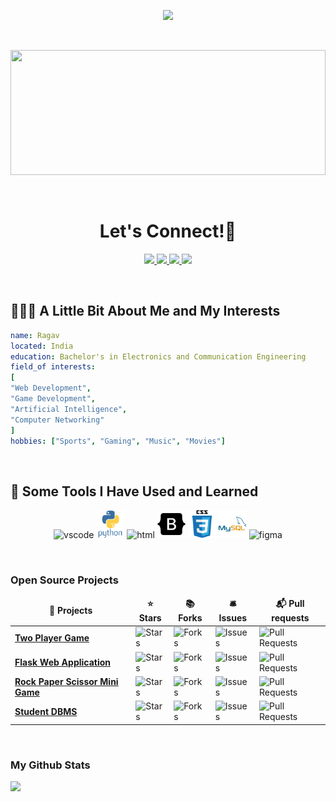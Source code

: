 <p align="center">
<img src="https://capsule-render.vercel.app/api?type=slice&color=gradient&height=200&section=header&text=HI%20THERE😀&fontSize=90&animation=twinkling&reversal=true" />
</p>
<br/>
<p align="center">
<img height=200 width=100% src="https://media4.giphy.com/media/cNFFHJ5Ki8KBJbS2Lt/giphy.gif?cid=ecf05e47myru87oywzf1tnzettmugh43evcvi5cq31irspe0&ep=v1_gifs_search&rid=giphy.gif&ct=g"/>
</p>
<br/>
<h1 align="center">
  Let's Connect!💬
</h1>
<p align="center">
<a href="https://www.linkedin.com/in/ragavradhesh/">
  <img height="50" src="https://user-images.githubusercontent.com/46517096/166973395-19676cd8-f8ec-4abf-83ff-da8243505b82.png"/>
</a>
<a href="https://medium.com/@ragavradhesh">
  <img height="50" src="https://user-images.githubusercontent.com/46517096/166973962-d05d145a-b6a0-4643-bd3d-5ac845679367.png"/>
</a>
<a href="https://twitter.com/ragavr_07">
  <img height="50" src="https://user-images.githubusercontent.com/46517096/166974271-91dfa250-d70b-4cb9-8707-f1bda1b708c3.png"/>
</a>
<a href="https://www.instagram.com/ragav_.16/">
  <img height="50" src="https://user-images.githubusercontent.com/46517096/166974368-9798f39f-1f46-499c-b14e-81f0a3f83a06.png"/>
</a>
</p>
<br/>
<h2> 👨🏻‍💻 A Little Bit About Me and My Interests</h2>

```yaml
name: Ragav 
located: India
education: Bachelor's in Electronics and Communication Engineering
field_of interests:
[
"Web Development",
"Game Development",
"Artificial Intelligence",
"Computer Networking"
]
hobbies: ["Sports", "Gaming", "Music", "Movies"]
```
<br/>
<h2> 🚀 Some Tools I Have Used and Learned</h2>
<p align="center">
<img src="https://cdn.jsdelivr.net/gh/devicons/devicon/icons/vscode/vscode-original.svg" alt="vscode" width="45" height="45"/>
<img src="https://raw.githubusercontent.com/devicons/devicon/master/icons/python/python-original-wordmark.svg" alt="python" width="45" height="45" />
<img src="https://cdn.jsdelivr.net/gh/devicons/devicon/icons/html5/html5-original.svg" alt="html" width="45" height="45"/>
<img src="https://raw.githubusercontent.com/devicons/devicon/master/icons/bootstrap/bootstrap-plain.svg" alt="bootstrap" width="45" height="45" />
<img src="https://raw.githubusercontent.com/devicons/devicon/master/icons/css3/css3-original-wordmark.svg" alt="css3" width="45" height="45" />
<img src="https://raw.githubusercontent.com/devicons/devicon/master/icons/mysql/mysql-original-wordmark.svg" alt="mysql" width="45" height="45" />
<img src="https://cdn.jsdelivr.net/gh/devicons/devicon/icons/flask/flask-original.svg" alt="figma" width="45" height="45"/>   
</p>
<br/>
<h3>Open Source Projects</h3>
<table>
  <thead align="center">
    <tr border: none;>
      <td><b>🎁 Projects</b></td>
      <td><b>⭐ Stars</b></td>
      <td><b>📚 Forks</b></td>
      <td><b>🛎 Issues</b></td>
      <td><b>📬 Pull requests</b></td>
    </tr>
  </thead>
  <tbody>
<tr>
      <td><a href=https://github.com/RRhere/Two_Player_Game><b>Two Player Game</b></a></td>
      <td><img alt="Stars" src="https://img.shields.io/github/stars/RRhere/Two_Player_Game?style=flat-square&labelColor=343b41"/></td>
      <td><img alt="Forks" src="https://img.shields.io/github/forks/RRhere/Two_Player_Game?style=flat-square&labelColor=343b41"/></td>
      <td><img alt="Issues" src="https://img.shields.io/github/issues/RRhere/Two_Player_Game?style=flat-square&labelColor=343b41"/></td>
      <td><img alt="Pull Requests" src="https://img.shields.io/github/issues-pr/RRhere/Two_Player_Game?style=flat-square&labelColor=343b41"/></td>
    </tr>
<tr>
      <td><a href=https://github.com/RRhere/Two_Player_Game><b>Flask Web Application</b></a></td>
      <td><img alt="Stars" src="https://img.shields.io/github/stars/RRhere/Flask-Web-Application?style=flat-square&labelColor=343b41"/></td>
      <td><img alt="Forks" src="https://img.shields.io/github/forks/RRhere/Flask-Web-Application?style=flat-square&labelColor=343b41"/></td>
      <td><img alt="Issues" src="https://img.shields.io/github/issues/RRhere/Flask-Web-Application?style=flat-square&labelColor=343b41"/></td>
      <td><img alt="Pull Requests" src="https://img.shields.io/github/issues-pr/RRhere/Flask-Web-Application?style=flat-square&labelColor=343b41"/></td>
    </tr>
<tr>
      <td><a href=https://github.com/RRhere/Two_Player_Game><b>Rock Paper Scissor Mini Game</b></a></td>
      <td><img alt="Stars" src="https://img.shields.io/github/stars/RRhere/RockPaperScissorMiniGame?style=flat-square&labelColor=343b41"/></td>
      <td><img alt="Forks" src="https://img.shields.io/github/forks/RRhere/RockPaperScissorMiniGame?style=flat-square&labelColor=343b41"/></td>
      <td><img alt="Issues" src="https://img.shields.io/github/issues/RRhere/RockPaperScissorMiniGame?style=flat-square&labelColor=343b41"/></td>
      <td><img alt="Pull Requests" src="https://img.shields.io/github/issues-pr/RRhere/RockPaperScissorMiniGame?style=flat-square&labelColor=343b41"/></td>
    </tr>
<tr>
      <td><a href=https://github.com/RRhere/Two_Player_Game><b>Student DBMS</b></a></td>
      <td><img alt="Stars" src="https://img.shields.io/github/stars/RRhere/StudentDBMS?style=flat-square&labelColor=343b41"/></td>
      <td><img alt="Forks" src="https://img.shields.io/github/forks/RRhere/StudentDBMS?style=flat-square&labelColor=343b41"/></td>
      <td><img alt="Issues" src="https://img.shields.io/github/issues/RRhere/StudentDBMS?style=flat-square&labelColor=343b41"/></td>
      <td><img alt="Pull Requests" src="https://img.shields.io/github/issues-pr/RRhere/StudentDBMS?style=flat-square&labelColor=343b41"/></td>
    </tr>
</tbody>
</table>
<br/>
<h3>My Github Stats</h3>
<img src="https://github-readme-stats.vercel.app/api?username=RRhere&theme=vision-friendly-dark"/>

  